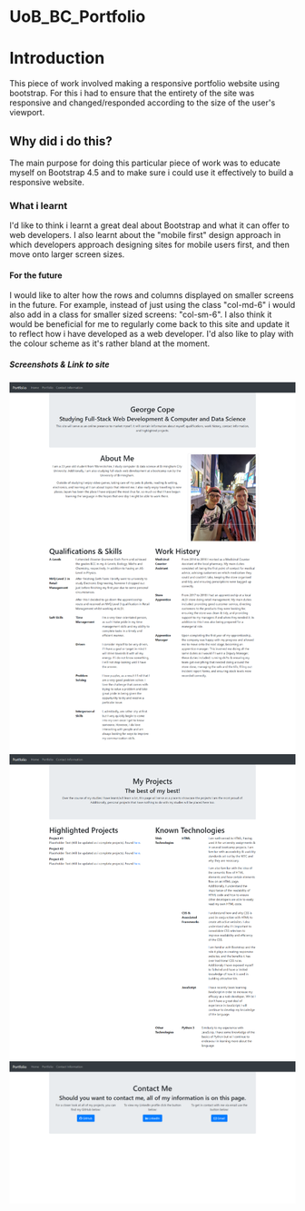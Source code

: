 # UoB_BC_Portfolio

# Introduction
This piece of work involved making a responsive portfolio website using bootstrap. For this i had to ensure that the entirety of the site was responsive and changed/responded according to the size of the user's viewport.

## Why did i do this?
The main purpose for doing this particular piece of work was to educate myself on Bootstrap 4.5 and to make sure i could use it effectively to build a responsive website.

### What i learnt
I'd like to think i learnt a great deal about Bootstrap and what it can offer to web developers. I also learnt about the "mobile first" design approach in which developers approach designing sites for mobile users first, and then move onto larger screen sizes.

#### For the future
I would like to alter how the rows and columns displayed on smaller screens in the future. For example, instead of just using the class "col-md-6" i would also add in a class for smaller sized screens: "col-sm-6".
I also think it would be beneficial for me to regularly come back to this site and update it to reflect how i have developed as a web developer.
I'd also like to play with the colour scheme as it's rather bland at the moment.

##### Screenshots & Link to site

![Screenshot #1](/images/1.png)
![Screenshot #2](/images/2.png)
![Screenshot #3](/images/3.png)